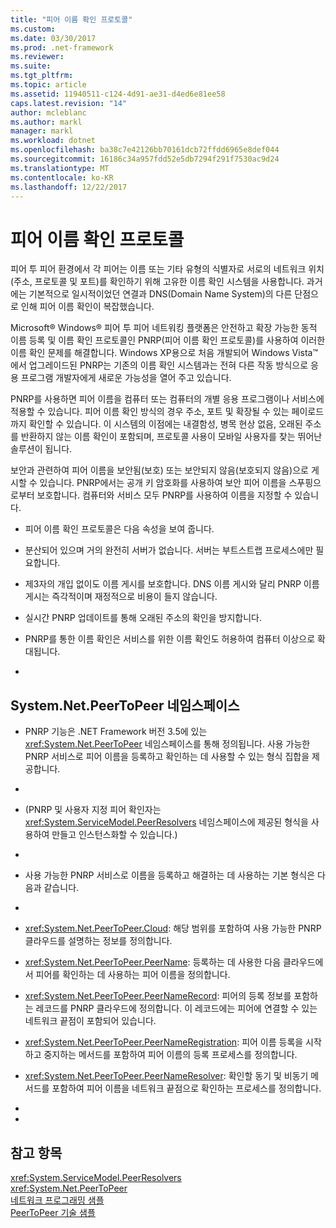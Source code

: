 ```yaml
---
title: "피어 이름 확인 프로토콜"
ms.custom: 
ms.date: 03/30/2017
ms.prod: .net-framework
ms.reviewer: 
ms.suite: 
ms.tgt_pltfrm: 
ms.topic: article
ms.assetid: 11940511-c124-4d91-ae31-d4ed6e81ee58
caps.latest.revision: "14"
author: mcleblanc
ms.author: markl
manager: markl
ms.workload: dotnet
ms.openlocfilehash: ba38c7e42126bb70161dcb72ffdd6965e8def044
ms.sourcegitcommit: 16186c34a957fdd52e5db7294f291f7530ac9d24
ms.translationtype: MT
ms.contentlocale: ko-KR
ms.lasthandoff: 12/22/2017
---
```

# <a name="peer-name-resolution-protocol"></a>피어 이름 확인 프로토콜
피어 투 피어 환경에서 각 피어는 이름 또는 기타 유형의 식별자로 서로의 네트워크 위치(주소, 프로토콜 및 포트)를 확인하기 위해 고유한 이름 확인 시스템을 사용합니다. 과거에는 기본적으로 일시적이었던 연결과 DNS(Domain Name System)의 다른 단점으로 인해 피어 이름 확인이 복잡했습니다.  
  
 Microsoft® Windows® 피어 투 피어 네트워킹 플랫폼은 안전하고 확장 가능한 동적 이름 등록 및 이름 확인 프로토콜인 PNRP(피어 이름 확인 프로토콜)를 사용하여 이러한 이름 확인 문제를 해결합니다. Windows XP용으로 처음 개발되어 Windows Vista™에서 업그레이드된 PNRP는 기존의 이름 확인 시스템과는 전혀 다른 작동 방식으로 응용 프로그램 개발자에게 새로운 가능성을 열어 주고 있습니다.  
  
 PNRP를 사용하면 피어 이름을 컴퓨터 또는 컴퓨터의 개별 응용 프로그램이나 서비스에 적용할 수 있습니다. 피어 이름 확인 방식의 경우 주소, 포트 및 확장될 수 있는 페이로드까지 확인할 수 있습니다. 이 시스템의 이점에는 내결함성, 병목 현상 없음, 오래된 주소를 반환하지 않는 이름 확인이 포함되며, 프로토콜 사용이 모바일 사용자를 찾는 뛰어난 솔루션이 됩니다.  
  
 보안과 관련하여 피어 이름을 보안됨(보호) 또는 보안되지 않음(보호되지 않음)으로 게시할 수 있습니다. PNRP에서는 공개 키 암호화를 사용하여 보안 피어 이름을 스푸핑으로부터 보호합니다. 컴퓨터와 서비스 모두 PNRP를 사용하여 이름을 지정할 수 있습니다.  
  
-   피어 이름 확인 프로토콜은 다음 속성을 보여 줍니다.  
  
-   분산되어 있으며 거의 완전히 서버가 없습니다. 서버는 부트스트랩 프로세스에만 필요합니다.  
  
-   제3자의 개입 없이도 이름 게시를 보호합니다. DNS 이름 게시와 달리 PNRP 이름 게시는 즉각적이며 재정적으로 비용이 들지 않습니다.  
  
-   실시간 PNRP 업데이트를 통해 오래된 주소의 확인을 방지합니다.  
  
-   PNRP를 통한 이름 확인은 서비스를 위한 이름 확인도 허용하여 컴퓨터 이상으로 확대됩니다.  
  
-  
  
## <a name="the-systemnetpeertopeer-namespace"></a>System.Net.PeerToPeer 네임스페이스  
  
-   PNRP 기능은 .NET Framework 버전 3.5에 있는 <xref:System.Net.PeerToPeer> 네임스페이스를 통해 정의됩니다. 사용 가능한 PNRP 서비스로 피어 이름을 등록하고 확인하는 데 사용할 수 있는 형식 집합을 제공합니다.  
  
-  
  
-   (PNRP 및 사용자 지정 피어 확인자는 <xref:System.ServiceModel.PeerResolvers> 네임스페이스에 제공된 형식을 사용하여 만들고 인스턴스화할 수 있습니다.)  
  
-  
  
-   사용 가능한 PNRP 서비스로 이름을 등록하고 해결하는 데 사용하는 기본 형식은 다음과 같습니다.  
  
-  
  
-   <xref:System.Net.PeerToPeer.Cloud>: 해당 범위를 포함하여 사용 가능한 PNRP 클라우드를 설명하는 정보를 정의합니다.  
  
-   <xref:System.Net.PeerToPeer.PeerName>: 등록하는 데 사용한 다음 클라우드에서 피어를 확인하는 데 사용하는 피어 이름을 정의합니다.  
  
-   <xref:System.Net.PeerToPeer.PeerNameRecord>: 피어의 등록 정보를 포함하는 레코드를 PNRP 클라우드에 정의합니다. 이 레코드에는 피어에 연결할 수 있는 네트워크 끝점이 포함되어 있습니다.  
  
-   <xref:System.Net.PeerToPeer.PeerNameRegistration>: 피어 이름 등록을 시작하고 중지하는 메서드를 포함하여 피어 이름의 등록 프로세스를 정의합니다.  
  
-   <xref:System.Net.PeerToPeer.PeerNameResolver>: 확인할 동기 및 비동기 메서드를 포함하여 피어 이름을 네트워크 끝점으로 확인하는 프로세스를 정의합니다.  
  
-  
  
-  
  
## <a name="see-also"></a>참고 항목  
 <xref:System.ServiceModel.PeerResolvers>  
 <xref:System.Net.PeerToPeer>  
 [네트워크 프로그래밍 샘플](../../../docs/framework/network-programming/network-programming-samples.md)  
 [PeerToPeer 기술 샘플](http://go.microsoft.com/fwlink/?LinkID=179571)
